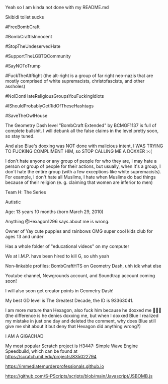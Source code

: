Yeah so I am kinda not done with my README.md

Skibidi toilet sucks

#FreeBombCraft

#BombCraftIsInnocent

#StopTheUndeservedHate

#SupportTheLGBTQCommunity

#SayNOToTrump

#FuckTheAltRight (the alt-right is a group of far right neo-nazis that are mostly comprised of white supremacists, christofascists, and other assholes)

#NoIDontHateReligiousGroupsYouFuckingIdiots

#IShouldProbablyGetRidOfTheseHashtags

#SaveTheOwlHouse

The Geometry Dash level "BombCraft Extended" by BCMGF1137 is full of complete bullshit. I will debunk all the false claims in the level pretty soon, so stay tuned.

And also Blue's doxxing was NOT done with malicious intent, I WAS TRYING TO FUCKING COMPLIMENT HIM, so STOP CALLING ME A DOXXER >:(

I don't hate anyone or any group of people for who they are, I may hate a person or group of people for their actions, but usually, when it's a group, I don't hate the entire group (with a few exceptions like white supremacists). For example, I don't hate all Muslims, I hate when Muslims do bad things because of their religion (e. g. claiming that women are inferior to men)

Team H: The Series

Autistic

Age: 13 years 10 months (born March 29, 2010)

Anything @Hexagon1296 says about me is wrong.

Owner of Yay cute puppies and rainbows OMG super cool kids club for ages 13 and under

Has a whole folder of "educational videos" on my computer

We at I.M.P. have been hired to kill G, so uhh yeah

Non-linkable profiles: BombCraftHTS on Geometry Dash, uhh idk what else

Youtube channel, Newgrounds account, and Soundtrap account coming soon!

I will also soon get creator points in Geometry Dash!

My best GD level is The Greatest Decade, the ID is 93363041.

I am more mature than Hexagon, also fuck him because he doxxed me 🖕🖕🖕 (the difference is he denies doxxing me, but when I doxxed Blue I realized my mistake in just one day and deleted the comment, why does Blue still give me shit about it but deny that Hexagon did anything wrong?)

I AM A GIGACHAD

My most popular Scratch project is H3447: Simple Wave Engine Speedbuild, which can be found at https://scratch.mit.edu/projects/835022794

https://immediatemurderprofessionals.github.io

https://github.com/S-PScripts/scripts/blob/main/Javascript/JSBOMB.js
